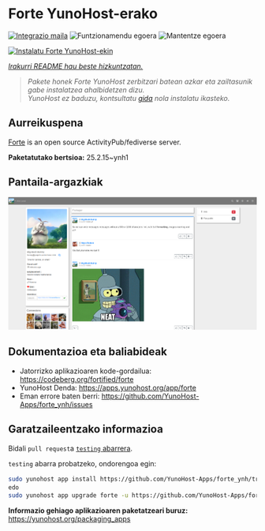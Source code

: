 <!--
Ohart ongi: README hau automatikoki sortu da <https://github.com/YunoHost/apps/tree/master/tools/readme_generator>ri esker
EZ editatu eskuz.
-->

# Forte YunoHost-erako

[![Integrazio maila](https://apps.yunohost.org/badge/integration/forte)](https://ci-apps.yunohost.org/ci/apps/forte/)
![Funtzionamendu egoera](https://apps.yunohost.org/badge/state/forte)
![Mantentze egoera](https://apps.yunohost.org/badge/maintained/forte)

[![Instalatu Forte YunoHost-ekin](https://install-app.yunohost.org/install-with-yunohost.svg)](https://install-app.yunohost.org/?app=forte)

*[Irakurri README hau beste hizkuntzatan.](./ALL_README.md)*

> *Pakete honek Forte YunoHost zerbitzari batean azkar eta zailtasunik gabe instalatzea ahalbidetzen dizu.*  
> *YunoHost ez baduzu, kontsultatu [gida](https://yunohost.org/install) nola instalatu ikasteko.*

## Aurreikuspena

[Forte](https://codeberg.org/fortified/forte/) is an open source ActivityPub/fediverse server.


**Paketatutako bertsioa:** 25.2.15~ynh1

## Pantaila-argazkiak

![Forte(r)en pantaila-argazkia](./doc/screenshots/example.png)

## Dokumentazioa eta baliabideak

- Jatorrizko aplikazioaren kode-gordailua: <https://codeberg.org/fortified/forte>
- YunoHost Denda: <https://apps.yunohost.org/app/forte>
- Eman errore baten berri: <https://github.com/YunoHost-Apps/forte_ynh/issues>

## Garatzaileentzako informazioa

Bidali `pull request`a [`testing` abarrera](https://github.com/YunoHost-Apps/forte_ynh/tree/testing).

`testing` abarra probatzeko, ondorengoa egin:

```bash
sudo yunohost app install https://github.com/YunoHost-Apps/forte_ynh/tree/testing --debug
edo
sudo yunohost app upgrade forte -u https://github.com/YunoHost-Apps/forte_ynh/tree/testing --debug
```

**Informazio gehiago aplikazioaren paketatzeari buruz:** <https://yunohost.org/packaging_apps>
